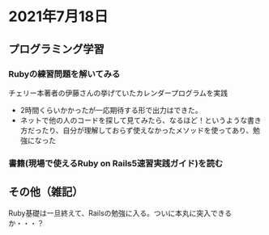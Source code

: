 # 2021年7月18日
## プログラミング学習
### Rubyの練習問題を解いてみる
チェリー本著者の伊藤さんの挙げていたカレンダープログラムを実践
- 2時間くらいかかったが一応期待する形で出力はできた。
- ネットで他の人のコードを探して見てみたら、なるほど！というような書き方だったり、自分が理解しておらず使えなかったメソッドを使ってあり、勉強になった
### 書籍(現場で使えるRuby on Rails5速習実践ガイド)を読む


## その他（雑記）
Ruby基礎は一旦終えて、Railsの勉強に入る。ついに本丸に突入できるか・・・？  
